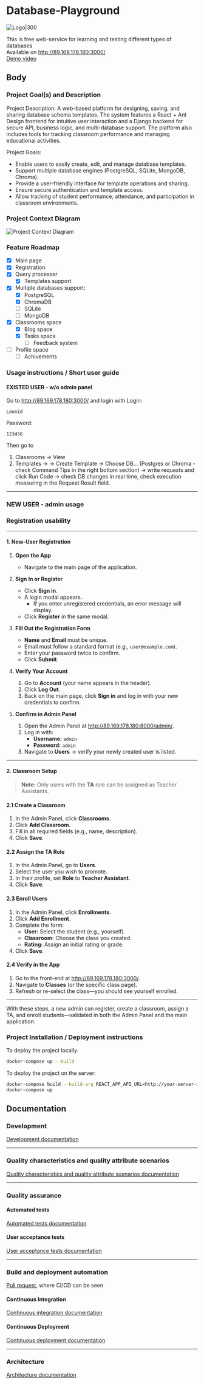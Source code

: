 # Database-Playground

![Logo|300](./docs/logo.png)

This is free web-service for learning and testing different types of databases  
Available on http://89.169.178.180:3000/  
[Demo video](https://disk.yandex.com.am/i/3592sfysVX_rSA)  

## Body
### Project Goal(s) and Description
Project Description:
A web-based platform for designing, saving, and sharing database schema templates. The system features a React + Ant Design frontend for intuitive user interaction and a Django backend for secure API, business logic, and multi-database support. The platform also includes tools for tracking classroom performance and managing educational activities.

Project Goals:
- Enable users to easily create, edit, and manage database templates.
- Support multiple database engines (PostgreSQL, SQLite, MongoDB, Chroma).
- Provide a user-friendly interface for template operations and sharing.
- Ensure secure authentication and template access.
- Allow tracking of student performance, attendance, and participation in classroom environments.

### Project Context Diagram
![Project Context Diagram](./docs/PCD.png)


### Feature Roadmap
- [x] Main page
- [x] Registration
- [x] Query processer
	- [x] Templates support
- [x] Multiple databases support:
	- [x] PostgreSQL
	- [x] ChromaDB
	- [ ] SQLite
	- [ ] MongoDB
- [x] Classrooms space
	- [x] Blog space
	- [x] Tasks space
		- [ ] Feedback system
- [ ] Profile space
	- [ ] Achivements

### Usage instructions / Short user guide

#### EXISTED USER - w/o admin panel
Go to http://89.169.178.180:3000/ and login with 
Login: 
```
Leonid
```
Password: 
```
123456
```
Then go to 
1) Classrooms -> View
2) Templates -> 
	-> Create Template 
	-> Choose DB... (Postgres or Chroma - check Command Tips in the right bottom section) 
	-> write requests and click Run Code 
	-> check DB changes in real time, check execution measuring in the Request Result field. 


---
### NEW USER - admin usage
### Registration usability

---

#### 1. New-User Registration

1. **Open the App**
   - Navigate to the main page of the application.

2. **Sign In or Register**
   - Click **Sign in**.
   - A login modal appears.
     - If you enter unregistered credentials, an error message will display.
   - Click **Register** in the same modal.

3. **Fill Out the Registration Form**
   - **Name** and **Email** must be unique.
   - Email must follow a standard format (e.g., `user@example.com`).
   - Enter your password twice to confirm.
   - Click **Submit**.

4. **Verify Your Account**
   1. Go to **Account** (your name appears in the header).
   2. Click **Log Out**.
   3. Back on the main page, click **Sign in** and log in with your new credentials to confirm.

5. **Confirm in Admin Panel**
   1. Open the Admin Panel at http://89.169.178.180:8000/admin/.
   2. Log in with:
      - **Username:** `admin`
      - **Password:** `admin`
   3. Navigate to **Users** &rarr; verify your newly created user is listed.

---

#### 2. Classroom Setup

> **Note:** Only users with the **TA** role can be assigned as Teacher Assistants.

#### 2.1 Create a Classroom

1. In the Admin Panel, click **Classrooms**.
2. Click **Add Classroom**.
3. Fill in all required fields (e.g., name, description).
4. Click **Save**.

#### 2.2 Assign the TA Role

1. In the Admin Panel, go to **Users**.
2. Select the user you wish to promote.
3. In their profile, set **Role** to **Teacher Assistant**.
4. Click **Save**.

#### 2.3 Enroll Users

1. In the Admin Panel, click **Enrollments**.
2. Click **Add Enrollment**.
3. Complete the form:
   - **User:** Select the student (e.g., yourself).
   - **Classroom:** Choose the class you created.
   - **Rating:** Assign an initial rating or grade.
4. Click **Save**.

#### 2.4 Verify in the App

1. Go to the front-end at http://89.169.178.180:3000/.
2. Navigate to **Classes** (or the specific class page).
3. Refresh or re-select the class—you should see yourself enrolled.

---

With these steps, a new admin can register, create a classroom, assign a TA, and enroll students—validated in both the Admin Panel and the main application.

### Project Installation / Deployment instructions

To deploy the project locally:  
```sh
docker-compose up --build
```
To deploy the project on the server:  
```sh
docker-compose build --build-arg REACT_APP_API_URL=http://your-server-ip:8000  
docker-compose up  
```
## Documentation
### Development

[Development documentation](./CONTRIBUTING.md)


---


### Quality characteristics and quality attribute scenarios

[Quality characteristics and quality attribute scenarios documentation](./docs/quality-assurance/quality-attribute-scenarios.md)


---


### Quality assurance
#### Automated tests

[Automated tests documentation](./docs/quality-assurance/automated-tests.md)

#### User acceptance tests

[User acceptance tests documentation](./docs/quality-assurance/user-acceptance-tests.md)


---


### Build and deployment automation

[Pull request](https://github.com/S25-SWP-Team46/DP-fork/pull/147), where CI/CD can be seen

#### Continuous Integration

[Continuous integration documentation](./docs/automation/continuous-integration.md)

#### Continuous Deployment

[Continuous deployment documentation](./docs/automation/continuous-delivery.md)



---


### Architecture

[Architecture documentation](./docs/architecture/architecture.md)


